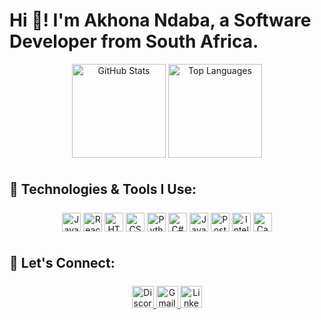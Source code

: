 <h1>Hi 👋! I'm Akhona Ndaba, a Software Developer from South Africa.</h1>
<div align="center"> <img src="https://github-readme-stats.vercel.app/api?username=luthandoan&hide_title=false&hide_rank=false&show_icons=true&include_all_commits=true&count_private=true&disable_animations=false&theme=dracula&locale=en&hide_border=false" height="150" alt="GitHub Stats" /> <img src="https://github-readme-stats.vercel.app/api/top-langs?username=luthandoan&locale=en&hide_title=false&layout=compact&card_width=320&langs_count=5&theme=dracula&hide_border=false" height="150" alt="Top Languages" /> </div>


<h2 style = "line-height: 1.8;">🚀 Technologies & Tools I Use:</h2>
<div align="center"> <img src="https://cdn.jsdelivr.net/gh/devicons/devicon/icons/javascript/javascript-original.svg" height="30" alt="JavaScript" /> <img src="https://cdn.jsdelivr.net/gh/devicons/devicon/icons/react/react-original.svg" height="30" alt="React" /> <img src="https://cdn.jsdelivr.net/gh/devicons/devicon/icons/html5/html5-original.svg" height="30" alt="HTML5" /> <img src="https://cdn.jsdelivr.net/gh/devicons/devicon/icons/css3/css3-original.svg" height="30" alt="CSS3" /> <img src="https://cdn.jsdelivr.net/gh/devicons/devicon/icons/python/python-original.svg" height="30" alt="Python" /> <img src="https://cdn.jsdelivr.net/gh/devicons/devicon/icons/csharp/csharp-original.svg" height="30" alt="C#" /> <img src="https://cdn.jsdelivr.net/gh/devicons/devicon/icons/java/java-original.svg" height="30" alt="Java" /> <img src="https://cdn.jsdelivr.net/gh/devicons/devicon/icons/postgresql/postgresql-original.svg" height="30" alt="PostgreSQL" /> <img src="https://cdn.jsdelivr.net/gh/devicons/devicon/icons/intellij/intellij-original.svg" height="30" alt="IntelliJ IDEA" /> <img src="https://cdn.jsdelivr.net/gh/devicons/devicon/icons/canva/canva-original.svg" height="30" alt="Canva" /> </div>


<h2 style= "line-height: 1.8;"> 📧 Let's Connect:</h2>
<div align="center"> <a href="https://discord.gg/yYsv8nMq" target="_blank"> <img src="https://img.shields.io/static/v1?message=Discord&logo=discord&label=&color=7289DA&logoColor=white&labelColor=&style=for-the-badge" height="35" alt="Discord" /> </a> <a href="mailto:andaba839@gmail.com" target="_blank"> <img src="https://img.shields.io/static/v1?message=Gmail&logo=gmail&label=&color=D14836&logoColor=white&labelColor=&style=for-the-badge" height="35" alt="Gmail" /> </a> <a href="https://www.linkedin.com/in/akhona-ndaba-7503692b0" target="_blank"> <img src="https://img.shields.io/static/v1?message=LinkedIn&logo=linkedin&label=&color=0077B5&logoColor=white&labelColor=&style=for-the-badge" height="35" alt="LinkedIn" /> </a> </div>
